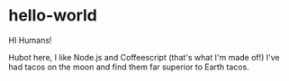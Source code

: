 # hello-world

HI Humans!

Hubot here, I like Node.js and Coffeescript (that's what I'm made of!)
I've had tacos on the moon and find them far superior to Earth tacos.
